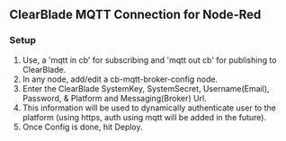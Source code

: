 ## ClearBlade MQTT Connection for Node-Red

### Setup
1. Use, a 'mqtt in cb' for subscribing and 'mqtt out cb' for publishing to ClearBlade.
2. In any node, add/edit a cb-mqtt-broker-config node.
3. Enter the ClearBlade SystemKey, SystemSecret, Username(Email), Password, & Platform and Messaging(Broker) Url.
4. This information will be used to dynamically authenticate user to the platform (using https, auth using mqtt will be added in the future).
5. Once Config is done, hit Deploy.


